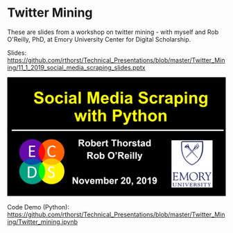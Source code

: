 # Twitter Mining

These are slides from a workshop on twitter mining - with myself and Rob O'Reilly, PhD, at Emory University Center for Digital Scholarship.

Slides: https://github.com/rthorst/Technical_Presentations/blob/master/Twitter_Mining/11_1_2019_social_media_scraping_slides.pptx

![alt_text](https://raw.githubusercontent.com/rthorst/Technical_Presentations/master/Twitter_Mining/ppt_screenshot.PNG)


Code Demo (Python): https://github.com/rthorst/Technical_Presentations/blob/master/Twitter_Mining/Twitter_mining.ipynb

